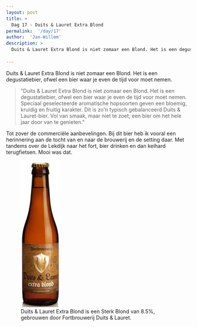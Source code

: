 ```yaml
---
layout: post
title: >
  Dag 17 - Duits & Lauret Extra Blond
permalink:  '/day/17'
author:  'Jan-Willem'
description: >
  Duits & Lauret Extra Blond is niet zomaar een Blond. Het is een degustatiebier, ofwel een bier waar je even de tijd voor moet nemen. 

---
```

<p class='intro'><span class='dropcap'>D</span>uits & Lauret Extra Blond is niet zomaar een Blond. Het is een degustatiebier, ofwel een bier waar je even de tijd voor moet nemen. 
</p>

> "Duits & Lauret Extra Blond is niet zomaar een Blond. Het is een degustatiebier, ofwel een bier waar je even de tijd voor moet nemen. Speciaal geselecteerde aromatische hopsoorten geven een bloemig, kruidig en fruitig karakter. Dit is zo'n typisch gebalanceerd Duits & Lauret-bier. Vol van smaak, maar niet te zoet; een bier om het hele jaar door van te genieten." 

Tot zover de commerciële aanbevelingen. Bij dit bier heb ik vooral een herinnering aan de tocht van en naar de brouwerij en de setting daar. Met tandems over de Lekdijk naar het fort, bier drinken en dan keihard terugfietsen. Mooi was dat.

<figure><img src='/assets/img/day_17.jpg' alt=''/> <figcaption>Duits & Lauret Extra Blond is een Sterk Blond van 8.5%, gebrouwen door Fortbrouwerij Duits & Lauret.</figcaption></figure>
